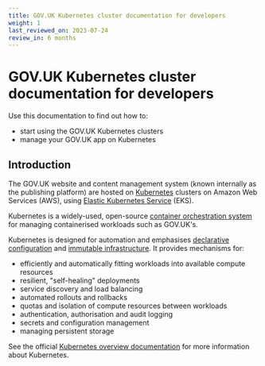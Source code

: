 ```yaml
---
title: GOV.UK Kubernetes cluster documentation for developers
weight: 1
last_reviewed_on: 2023-07-24
review_in: 6 months
---
```


# GOV.UK Kubernetes cluster documentation for developers

Use this documentation to find out how to:

- start using the GOV.UK Kubernetes clusters
- manage your GOV.UK app on Kubernetes

## Introduction

The GOV.UK website and content management system (known internally as the publishing platform) are hosted on [Kubernetes](https://kubernetes.io/) clusters on Amazon Web Services (AWS), using [Elastic Kubernetes Service](https://aws.amazon.com/eks/) (EKS).

Kubernetes is a widely-used, open-source [container orchestration system](https://cloud.google.com/discover/what-is-container-orchestration) for managing containerised workloads such as GOV.UK's.

Kubernetes is designed for automation and emphasises [declarative configuration](https://github.com/kubernetes/design-proposals-archive/blob/main/architecture/declarative-application-management.md#declarative-configuration) and [immutable infrastructure](https://thenewstack.io/a-brief-look-at-immutable-infrastructure-and-why-it-is-such-a-quest/). It provides mechanisms for:

- efficiently and automatically fitting workloads into available compute resources
- resilient, "self-healing" deployments
- service discovery and load balancing
- automated rollouts and rollbacks
- quotas and isolation of compute resources between workloads
- authentication, authorisation and audit logging
- secrets and configuration management
- managing persistent storage

See the official [Kubernetes overview documentation](https://kubernetes.io/docs/concepts/overview/what-is-kubernetes/) for more information about Kubernetes.
